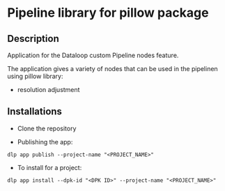 # Pipeline library for pillow package

## Description

Application for the Dataloop custom Pipeline nodes feature.

The application gives a variety of nodes that can be used in the pipelinen using pillow library:

- resolution adjustment

## Installations

- Clone the repository

- Publishing the app:

`dlp app publish --project-name "<PROJECT_NAME>"`

- To install for a project:

`dlp app install --dpk-id "<DPK ID>" --project-name "<PROJECT_NAME>"`
